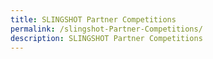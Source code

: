 ```yaml
---
title: SLINGSHOT Partner Competitions
permalink: /slingshot-Partner-Competitions/
description: SLINGSHOT Partner Competitions
---
```

